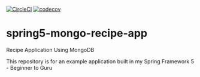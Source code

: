 [![CircleCI](https://circleci.com/gh/VitaliyDragun1990/recipe-project-mongodb.svg?style=svg)](https://circleci.com/gh/VitaliyDragun1990/recipe-project-mongodb)
[![codecov](https://codecov.io/gh/VitaliyDragun1990/recipe-project-mongodb/branch/master/graph/badge.svg)](https://codecov.io/gh/VitaliyDragun1990/recipe-project-mongodb)
# spring5-mongo-recipe-app
Recipe Application Using MongoDB

This repository is for an example application built in my Spring Framework 5 - Beginner to Guru

